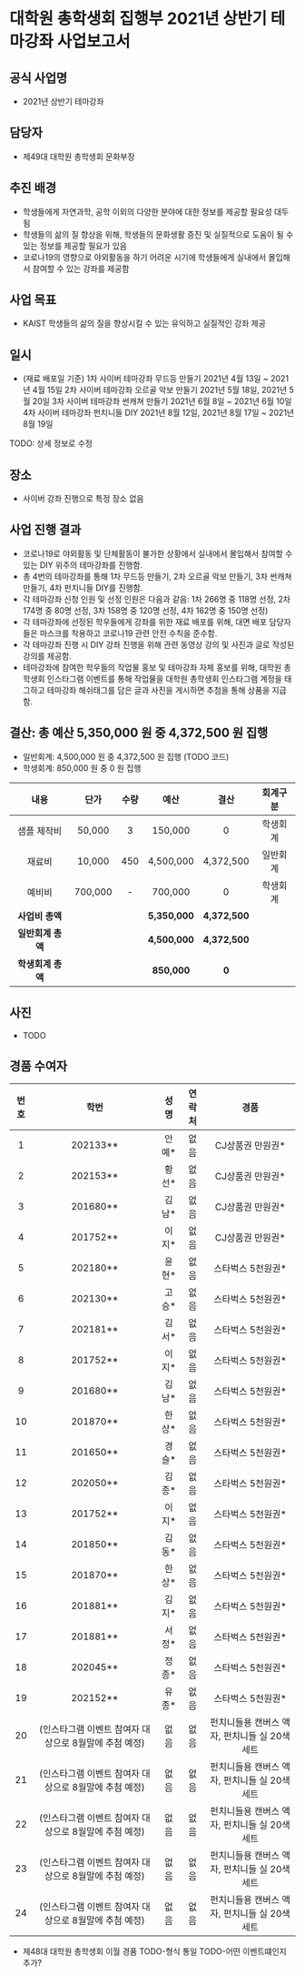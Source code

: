 대학원 총학생회 집행부 2021년 상반기 테마강좌 사업보고서
===

## 공식 사업명
- 2021년 상반기 테마강좌

## 담당자
- 제49대 대학원 총학생회 문화부장

## 추진 배경
- 학생들에게 자연과학, 공학 이외의 다양한 분야에 대한 정보를 제공할 필요성 대두됨
- 학생들의 삶의 질 향상을 위해, 학생들의 문화생활 증진 및 실질적으로 도움이 될 수 있는 정보를 제공할 필요가 있음
- 코로나19의 영향으로 야외활동을 하기 어려운 시기에 학생들에게 실내에서 몰입해서 참여할 수 있는 강좌를 제공함

## 사업 목표
- KAIST 학생들의 삶의 질을 향상시킬 수 있는 유익하고 실질적인 강좌 제공

## 일시
- (재료 배포일 기준)
1차 사이버 테마강좌 무드등 만들기 2021년 4월 13일 ~ 2021년 4월 15일
2차 사이버 테마강좌 오르골 악보 만들기 2021년 5월 18일, 2021년 5월 20일
3차 사이버 테마강좌 썬캐쳐 만들기 2021년 6월 8일 ~ 2021년 6월 10일
4차 사이버 테마강좌 펀치니들 DIY 2021년 8월 12일, 2021년 8월 17일 ~ 2021년 8월 19일

TODO: 상세 정보로 수정

## 장소
- 사이버 강좌 진행으로 특정 장소 없음

## 사업 진행 결과
- 코로나19로 야외활동 및 단체활동이 불가한 상황에서 실내에서 몰입해서 참여할 수 있는 DIY 위주의 테마강좌를 진행함.
- 총 4번의 테마강좌를 통해 1차 무드등 만들기, 2차 오르골 악보 만들기, 3차 썬캐쳐 만들기, 4차 펀치니들 DIY를 진행함.
- 각 테마강좌 신청 인원 및 선정 인원은 다음과 같음: 1차 266명 중 118명 선정, 2차 174명 중 80명 선정, 3차 158명 중 120명 선정, 4차 162명 중 150명 선정)
- 각 테마강좌에 선정된 학우들에게 강좌를 위한 재료 배포를 위해, 대면 배포 담당자들은 마스크를 착용하고 코로나19 관련 안전 수칙을 준수함.
- 각 테마강좌 진행 시 DIY 강좌 진행을 위해 관련 동영상 강의 및 사진과 글로 작성된 강의를 제공함.
- 테마강좌에 참여한 학우들의 작업물 홍보 및 테마강좌 자체 홍보를 위해, 대학원 총학생회 인스타그램 이벤트를 통해 작업물을 대학원 총학생회 인스타그램 계정을 태그하고 테마강좌 해쉬태그를 담은 글과 사진을 게시하면 추첨을 통해 상품을 지급함.

## 결산: 총 예산 5,350,000 원 중 4,372,500 원 집행
- 일반회계: 4,500,000 원 중 4,372,500 원 집행 (TODO 코드)
- 학생회계: 850,000 원 중 0 원 집행

| **내용** | **단가** | **수량** | **예산** | **결산** | **회계구분** |
|:---:|:---:|:---:|:---:|:---:|:---:|
| 샘플 제작비 | 50,000 | 3 | 150,000 | 0 | 학생회계 | 
| 재료비 | 10,000 | 450 | 4,500,000 | 4,372,500 | 일반회계 | 
| 예비비 | 700,000 | - | 700,000 | 0 | 학생회계 | 
| **사업비 총액** |  |  | **5,350,000** | **4,372,500** |  |
| **일반회계 총액** |  |  | **4,500,000** | **4,372,500** |  |
| **학생회계 총액** |  |  | **850,000** | **0** |  |

## 사진
- TODO

## 경품 수여자
| 번호 | 학번 | 성명 | 연락처 | 경품 | 
|:---:|:---:|:---:|:---:|:---:|
| 1 | 202133** | 안예* | 없음 | CJ상품권 만원권* | 
| 2 | 202153** | 황선* | 없음 | CJ상품권 만원권* | 
| 3 | 201680** | 김남* | 없음 | CJ상품권 만원권* | 
| 4 | 201752** | 이지* | 없음 | CJ상품권 만원권* | 
| 5 | 202180** | 윤현* | 없음 | 스타벅스 5천원권* | 
| 6 | 202130** | 고승* | 없음 | 스타벅스 5천원권* | 
| 7 | 202181** | 김서* | 없음 | 스타벅스 5천원권* | 
| 8 | 201752** | 이지* | 없음 | 스타벅스 5천원권* | 
| 9 | 201680** | 김남* | 없음 | 스타벅스 5천원권* | 
| 10 | 201870** | 한상* | 없음 | 스타벅스 5천원권* | 
| 11 | 201650** | 경슬* | 없음 | 스타벅스 5천원권* | 
| 12 | 202050** | 김종* | 없음 | 스타벅스 5천원권* | 
| 13 | 201752** | 이지* | 없음 | 스타벅스 5천원권* | 
| 14 | 201850** | 김동* | 없음 | 스타벅스 5천원권* | 
| 15 | 201870** | 한상* | 없음 | 스타벅스 5천원권* | 
| 16 | 201881** | 김지* | 없음 | 스타벅스 5천원권* | 
| 17 | 201881** | 서정* | 없음 | 스타벅스 5천원권* | 
| 18 | 202045** | 정종* | 없음 | 스타벅스 5천원권* | 
| 19 | 202152** | 유종* | 없음 | 스타벅스 5천원권* | 
| 20 | (인스타그램 이벤트 참여자 대상으로 8월말에 추첨 예정) | 없음 | 없음 | 펀치니들용 캔버스 액자, 펀치니들 실 20색 세트 | 
| 21 | (인스타그램 이벤트 참여자 대상으로 8월말에 추첨 예정) | 없음 | 없음 | 펀치니들용 캔버스 액자, 펀치니들 실 20색 세트 | 
| 22 | (인스타그램 이벤트 참여자 대상으로 8월말에 추첨 예정) | 없음 | 없음 | 펀치니들용 캔버스 액자, 펀치니들 실 20색 세트 | 
| 23 | (인스타그램 이벤트 참여자 대상으로 8월말에 추첨 예정) | 없음 | 없음 | 펀치니들용 캔버스 액자, 펀치니들 실 20색 세트 | 
| 24 | (인스타그램 이벤트 참여자 대상으로 8월말에 추첨 예정) | 없음 | 없음 | 펀치니들용 캔버스 액자, 펀치니들 실 20색 세트 | 

* 제48대 대학원 총학생회 이월 경품
TODO-형식 통일
TODO-어떤 이벤트떄인지 추가?